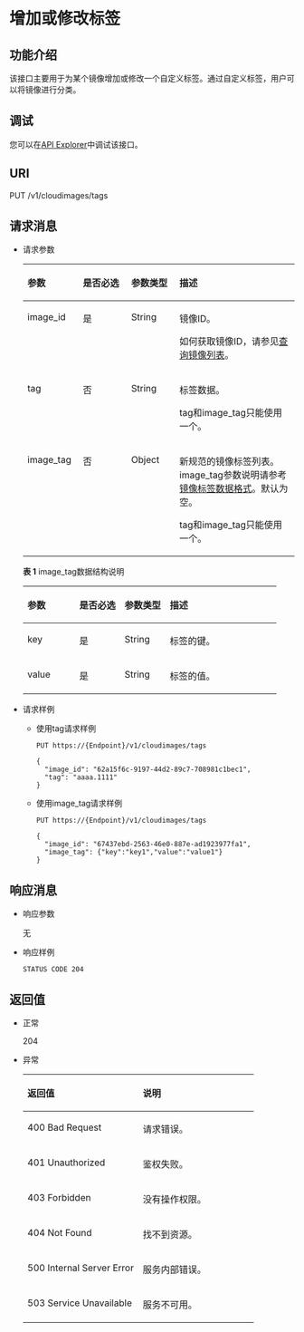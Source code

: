 # 增加或修改标签<a name="ims_03_0612"></a>

## 功能介绍<a name="section30340876173741"></a>

该接口主要用于为某个镜像增加或修改一个自定义标签。通过自定义标签，用户可以将镜像进行分类。

## 调试<a name="section44686511322"></a>

您可以在[API Explorer](https://apiexplorer.developer.huaweicloud.com/apiexplorer/doc?locale=zh-cn&consoleCurrentProductId=ims&consoleCurrentProductshort=&product=IMS&api=CreateOrUpdateTags)中调试该接口。

## URI<a name="section1046471173754"></a>

PUT /v1/cloudimages/tags

## 请求消息<a name="section8520341173813"></a>

-   请求参数

    <a name="table6337411917425"></a>
    <table><thead align="left"><tr id="row2485160717425"><th class="cellrowborder" valign="top" width="20.419999999999998%" id="mcps1.1.5.1.1"><p id="p6453764617425"><a name="p6453764617425"></a><a name="p6453764617425"></a>参数</p>
    </th>
    <th class="cellrowborder" valign="top" width="17.79%" id="mcps1.1.5.1.2"><p id="p6016684317425"><a name="p6016684317425"></a><a name="p6016684317425"></a>是否必选</p>
    </th>
    <th class="cellrowborder" valign="top" width="17.75%" id="mcps1.1.5.1.3"><p id="p4167613317425"><a name="p4167613317425"></a><a name="p4167613317425"></a>参数类型</p>
    </th>
    <th class="cellrowborder" valign="top" width="44.04%" id="mcps1.1.5.1.4"><p id="p2032360317425"><a name="p2032360317425"></a><a name="p2032360317425"></a>描述</p>
    </th>
    </tr>
    </thead>
    <tbody><tr id="row4869470317425"><td class="cellrowborder" valign="top" width="20.419999999999998%" headers="mcps1.1.5.1.1 "><p id="p11027285174310"><a name="p11027285174310"></a><a name="p11027285174310"></a>image_id</p>
    </td>
    <td class="cellrowborder" valign="top" width="17.79%" headers="mcps1.1.5.1.2 "><p id="p20794863174310"><a name="p20794863174310"></a><a name="p20794863174310"></a>是</p>
    </td>
    <td class="cellrowborder" valign="top" width="17.75%" headers="mcps1.1.5.1.3 "><p id="p6662325174310"><a name="p6662325174310"></a><a name="p6662325174310"></a>String</p>
    </td>
    <td class="cellrowborder" valign="top" width="44.04%" headers="mcps1.1.5.1.4 "><p id="p6489949174317"><a name="p6489949174317"></a><a name="p6489949174317"></a>镜像ID。</p>
    <p id="p127065072116"><a name="p127065072116"></a><a name="p127065072116"></a>如何获取镜像ID，请参见<a href="查询镜像列表.md">查询镜像列表</a>。</p>
    </td>
    </tr>
    <tr id="row446091717425"><td class="cellrowborder" valign="top" width="20.419999999999998%" headers="mcps1.1.5.1.1 "><p id="p21105754174331"><a name="p21105754174331"></a><a name="p21105754174331"></a>tag</p>
    </td>
    <td class="cellrowborder" valign="top" width="17.79%" headers="mcps1.1.5.1.2 "><p id="p31844545174331"><a name="p31844545174331"></a><a name="p31844545174331"></a>否</p>
    </td>
    <td class="cellrowborder" valign="top" width="17.75%" headers="mcps1.1.5.1.3 "><p id="p29271315174331"><a name="p29271315174331"></a><a name="p29271315174331"></a>String</p>
    </td>
    <td class="cellrowborder" valign="top" width="44.04%" headers="mcps1.1.5.1.4 "><p id="p4639858113657"><a name="p4639858113657"></a><a name="p4639858113657"></a>标签数据。</p>
    <p id="p20992085173243"><a name="p20992085173243"></a><a name="p20992085173243"></a>tag和image_tag只能使用一个。</p>
    </td>
    </tr>
    <tr id="row323937184633"><td class="cellrowborder" valign="top" width="20.419999999999998%" headers="mcps1.1.5.1.1 "><p id="p51830302113147"><a name="p51830302113147"></a><a name="p51830302113147"></a>image_tag</p>
    </td>
    <td class="cellrowborder" valign="top" width="17.79%" headers="mcps1.1.5.1.2 "><p id="p6802785113147"><a name="p6802785113147"></a><a name="p6802785113147"></a>否</p>
    </td>
    <td class="cellrowborder" valign="top" width="17.75%" headers="mcps1.1.5.1.3 "><p id="p19173032113147"><a name="p19173032113147"></a><a name="p19173032113147"></a>Object</p>
    </td>
    <td class="cellrowborder" valign="top" width="44.04%" headers="mcps1.1.5.1.4 "><p id="p5661683113147"><a name="p5661683113147"></a><a name="p5661683113147"></a>新规范的镜像标签列表。image_tag参数说明请参考<a href="镜像标签数据格式.md">镜像标签数据格式</a>。默认为空。</p>
    <p id="p15340342977"><a name="p15340342977"></a><a name="p15340342977"></a>tag和image_tag只能使用一个。</p>
    </td>
    </tr>
    </tbody>
    </table>

    **表 1**  image\_tag数据结构说明

    <a name="table1394012426522"></a>
    <table><thead align="left"><tr id="row594094225214"><th class="cellrowborder" valign="top" width="20.44%" id="mcps1.2.5.1.1"><p id="p863017285311"><a name="p863017285311"></a><a name="p863017285311"></a>参数</p>
    </th>
    <th class="cellrowborder" valign="top" width="17.86%" id="mcps1.2.5.1.2"><p id="p116306213535"><a name="p116306213535"></a><a name="p116306213535"></a>是否必选</p>
    </th>
    <th class="cellrowborder" valign="top" width="17.849999999999998%" id="mcps1.2.5.1.3"><p id="p16630182205318"><a name="p16630182205318"></a><a name="p16630182205318"></a>参数类型</p>
    </th>
    <th class="cellrowborder" valign="top" width="43.85%" id="mcps1.2.5.1.4"><p id="p3630225536"><a name="p3630225536"></a><a name="p3630225536"></a>描述</p>
    </th>
    </tr>
    </thead>
    <tbody><tr id="row29401742195215"><td class="cellrowborder" valign="top" width="20.44%" headers="mcps1.2.5.1.1 "><p id="p1594064215521"><a name="p1594064215521"></a><a name="p1594064215521"></a>key</p>
    </td>
    <td class="cellrowborder" valign="top" width="17.86%" headers="mcps1.2.5.1.2 "><p id="p4940194205214"><a name="p4940194205214"></a><a name="p4940194205214"></a>是</p>
    </td>
    <td class="cellrowborder" valign="top" width="17.849999999999998%" headers="mcps1.2.5.1.3 "><p id="p19940194275217"><a name="p19940194275217"></a><a name="p19940194275217"></a>String</p>
    </td>
    <td class="cellrowborder" valign="top" width="43.85%" headers="mcps1.2.5.1.4 "><p id="p15940942115214"><a name="p15940942115214"></a><a name="p15940942115214"></a>标签的键。</p>
    </td>
    </tr>
    <tr id="row199401642195213"><td class="cellrowborder" valign="top" width="20.44%" headers="mcps1.2.5.1.1 "><p id="p79401542205214"><a name="p79401542205214"></a><a name="p79401542205214"></a>value</p>
    </td>
    <td class="cellrowborder" valign="top" width="17.86%" headers="mcps1.2.5.1.2 "><p id="p1794044215216"><a name="p1794044215216"></a><a name="p1794044215216"></a>是</p>
    </td>
    <td class="cellrowborder" valign="top" width="17.849999999999998%" headers="mcps1.2.5.1.3 "><p id="p17940124216526"><a name="p17940124216526"></a><a name="p17940124216526"></a>String</p>
    </td>
    <td class="cellrowborder" valign="top" width="43.85%" headers="mcps1.2.5.1.4 "><p id="p4940942205210"><a name="p4940942205210"></a><a name="p4940942205210"></a>标签的值。</p>
    </td>
    </tr>
    </tbody>
    </table>

-   请求样例
    -   使用tag请求样例

        ```
        PUT https://{Endpoint}/v1/cloudimages/tags
        ```

        ```
        {
          "image_id": "62a15f6c-9197-44d2-89c7-708981c1bec1",
          "tag": "aaaa.1111"
        }
        ```

    -   使用image\_tag请求样例

        ```
        PUT https://{Endpoint}/v1/cloudimages/tags
        ```

        ```
        {
          "image_id": "67437ebd-2563-46e0-887e-ad1923977fa1",
          "image_tag": {"key":"key1","value":"value1"}
        }
        ```



## 响应消息<a name="section39788910173834"></a>

-   响应参数

    无

-   响应样例

    ```
    STATUS CODE 204
    ```


## 返回值<a name="section44583302173851"></a>

-   正常

    204

-   异常

    <a name="table14374540175339"></a>
    <table><thead align="left"><tr id="row16614073175339"><th class="cellrowborder" valign="top" width="50%" id="mcps1.1.3.1.1"><p id="p32064062175339"><a name="p32064062175339"></a><a name="p32064062175339"></a>返回值</p>
    </th>
    <th class="cellrowborder" valign="top" width="50%" id="mcps1.1.3.1.2"><p id="p47052264175339"><a name="p47052264175339"></a><a name="p47052264175339"></a>说明</p>
    </th>
    </tr>
    </thead>
    <tbody><tr id="row20817199175339"><td class="cellrowborder" valign="top" width="50%" headers="mcps1.1.3.1.1 "><p id="p32333240175448"><a name="p32333240175448"></a><a name="p32333240175448"></a>400 Bad Request</p>
    </td>
    <td class="cellrowborder" valign="top" width="50%" headers="mcps1.1.3.1.2 "><p id="p1746788175448"><a name="p1746788175448"></a><a name="p1746788175448"></a>请求错误。</p>
    </td>
    </tr>
    <tr id="row1749657175339"><td class="cellrowborder" valign="top" width="50%" headers="mcps1.1.3.1.1 "><p id="p65449231175448"><a name="p65449231175448"></a><a name="p65449231175448"></a>401 Unauthorized</p>
    </td>
    <td class="cellrowborder" valign="top" width="50%" headers="mcps1.1.3.1.2 "><p id="p66896379175448"><a name="p66896379175448"></a><a name="p66896379175448"></a>鉴权失败。</p>
    </td>
    </tr>
    <tr id="row34986904175339"><td class="cellrowborder" valign="top" width="50%" headers="mcps1.1.3.1.1 "><p id="p46425689175448"><a name="p46425689175448"></a><a name="p46425689175448"></a>403 Forbidden</p>
    </td>
    <td class="cellrowborder" valign="top" width="50%" headers="mcps1.1.3.1.2 "><p id="p2384431175448"><a name="p2384431175448"></a><a name="p2384431175448"></a>没有操作权限。</p>
    </td>
    </tr>
    <tr id="row62469322175339"><td class="cellrowborder" valign="top" width="50%" headers="mcps1.1.3.1.1 "><p id="p60528953175448"><a name="p60528953175448"></a><a name="p60528953175448"></a>404 Not Found</p>
    </td>
    <td class="cellrowborder" valign="top" width="50%" headers="mcps1.1.3.1.2 "><p id="p3898164175448"><a name="p3898164175448"></a><a name="p3898164175448"></a>找不到资源。</p>
    </td>
    </tr>
    <tr id="row45180882175339"><td class="cellrowborder" valign="top" width="50%" headers="mcps1.1.3.1.1 "><p id="p23189406175448"><a name="p23189406175448"></a><a name="p23189406175448"></a>500 Internal Server Error</p>
    </td>
    <td class="cellrowborder" valign="top" width="50%" headers="mcps1.1.3.1.2 "><p id="p66402567175448"><a name="p66402567175448"></a><a name="p66402567175448"></a>服务内部错误。</p>
    </td>
    </tr>
    <tr id="row40153247175339"><td class="cellrowborder" valign="top" width="50%" headers="mcps1.1.3.1.1 "><p id="p21980411175448"><a name="p21980411175448"></a><a name="p21980411175448"></a>503 Service Unavailable</p>
    </td>
    <td class="cellrowborder" valign="top" width="50%" headers="mcps1.1.3.1.2 "><p id="p35582892175448"><a name="p35582892175448"></a><a name="p35582892175448"></a>服务不可用。</p>
    </td>
    </tr>
    </tbody>
    </table>


